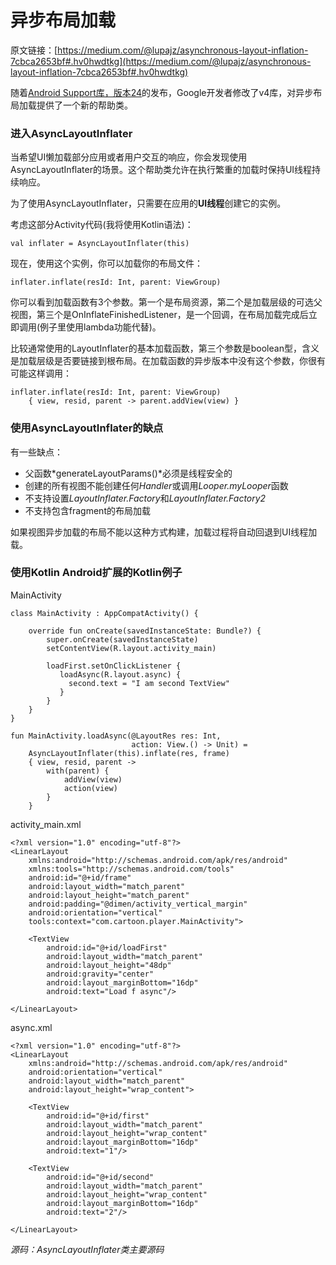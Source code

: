 # 异步布局加载

原文链接：[https://medium.com/@lupajz/asynchronous-layout-inflation-7cbca2653bf#.hv0hwdtkg](https://medium.com/@lupajz/asynchronous-layout-inflation-7cbca2653bf#.hv0hwdtkg)

随着[Android Support库，版本24](https://developer.android.com/topic/libraries/support-library/revisions.html)的发布，Google开发者修改了v4库，对异步布局加载提供了一个新的帮助类。

### 进入AsyncLayoutInflater
当希望UI懒加载部分应用或者用户交互的响应，你会发现使用AsyncLayoutInflater的场景。这个帮助类允许在执行繁重的加载时保持UI线程持续响应。

为了使用AsyncLayoutInflater，只需要在应用的**UI线程**创建它的实例。

考虑这部分Activity代码(我将使用Kotlin语法)：

```
val inflater = AsyncLayoutInflater(this)
```
现在，使用这个实例，你可以加载你的布局文件：

```
inflater.inflate(resId: Int, parent: ViewGroup) 
```
你可以看到加载函数有3个参数。第一个是布局资源，第二个是加载层级的可选父视图，第三个是OnInflateFinishedListener，是一个回调，在布局加载完成后立即调用(例子里使用lambda功能代替)。

比较通常使用的LayoutInflater的基本加载函数，第三个参数是boolean型，含义是加载层级是否要链接到根布局。在加载函数的异步版本中没有这个参数，你很有可能这样调用：

```
inflater.inflate(resId: Int, parent: ViewGroup) 
    { view, resid, parent -> parent.addView(view) }
```
### 使用AsyncLayoutInflater的缺点
有一些缺点：

- 父函数*generateLayoutParams()*必须是线程安全的
- 创建的所有视图不能创建任何*Handler*或调用*Looper.myLooper*函数
- 不支持设置*LayoutInflater.Factory*和*LayoutInflater.Factory2*
- 不支持包含fragment的布局加载

如果视图异步加载的布局不能以这种方式构建，加载过程将自动回退到UI线程加载。

### 使用Kotlin Android扩展的Kotlin例子
MainActivity

```
class MainActivity : AppCompatActivity() {

    override fun onCreate(savedInstanceState: Bundle?) {
        super.onCreate(savedInstanceState)
        setContentView(R.layout.activity_main)

        loadFirst.setOnClickListener { 
           loadAsync(R.layout.async) { 
             second.text = "I am second TextView" 
           } 
        }
    }
}

fun MainActivity.loadAsync(@LayoutRes res: Int, 
                           action: View.() -> Unit) =
    AsyncLayoutInflater(this).inflate(res, frame) 
    { view, resid, parent ->
        with(parent) {
            addView(view)
            action(view)
        }
    }
```
activity_main.xml

```
<?xml version="1.0" encoding="utf-8"?>
<LinearLayout
    xmlns:android="http://schemas.android.com/apk/res/android"
    xmlns:tools="http://schemas.android.com/tools"
    android:id="@+id/frame"
    android:layout_width="match_parent"
    android:layout_height="match_parent"
    android:padding="@dimen/activity_vertical_margin"
    android:orientation="vertical"
    tools:context="com.cartoon.player.MainActivity">

    <TextView
        android:id="@+id/loadFirst"
        android:layout_width="match_parent"
        android:layout_height="48dp"
        android:gravity="center"
        android:layout_marginBottom="16dp"
        android:text="Load f async"/>

</LinearLayout>
```
async.xml

```
<?xml version="1.0" encoding="utf-8"?>
<LinearLayout
    xmlns:android="http://schemas.android.com/apk/res/android"
    android:orientation="vertical"
    android:layout_width="match_parent"
    android:layout_height="wrap_content">

    <TextView
        android:id="@+id/first"
        android:layout_width="match_parent"
        android:layout_height="wrap_content"
        android:layout_marginBottom="16dp"
        android:text="1"/>

    <TextView
        android:id="@+id/second"
        android:layout_width="match_parent"
        android:layout_height="wrap_content"
        android:layout_marginBottom="16dp"
        android:text="2"/>

</LinearLayout>
```

*源码：AsyncLayoutInflater类主要源码*